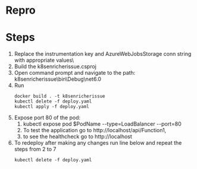 # Repro

# Steps

1. Replace the instrumentation key and AzureWebJobsStorage conn string with appropriate values\
2. Build the k8senricherissue.csproj
3. Open command prompt and navigate to the path: k8senricherissue\bin\Debug\net6.0
4. Run 
    ```shell
    docker build . -t k8senricherissue
    kubectl delete -f deploy.yaml
    kubectl apply -f deploy.yaml
    ```
5. Expose port 80 of the pod: 
   1. kubectl expose pod $PodName --type=LoadBalancer --port=80
   2. To test the application go to http://localhost/api/Function1, 
   3. to see the healthcheck go to http://localhost
6. To redeploy after making any changes run line below and repeat the steps from 2 to 7
    ```shell
    kubectl delete -f deploy.yaml
    ```
